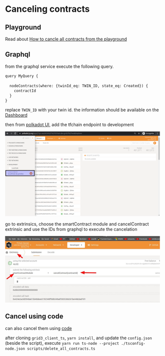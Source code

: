 # Canceling contracts

## Playground

Read about [How to cancle all contracts from the playground](/weblets/weblets_cancel_contracts.md)

## Graphql

from the graphql service execute the following query.

```
query MyQuery {

  nodeContracts(where: {twinId_eq: TWIN_ID, state_eq: Created}) {
    contractId
  }
}

```

replace `TWIN_ID` with your twin id. the information should be available on the [Dashboard](/dashboard/dashboard.md)

then from [polkadot UI](https://polkadot.js.org/apps/), add the tfchain endpoint to development

![](img/polka_web_add_development_url.png)

go to extrinsics, choose the smartContract module and cancelContract extrinsic and use the IDs from graphql to execute the cancelation

![](img/polka_web_cancel_contracts.jpg)

## Cancel using code

can also cancel them using [code](https://github.com/threefoldtech/grid3_client_ts/blob/development/scripts/delete_all_contracts.ts)

after cloning `grid3_client_ts`, `yarn install`, and update the `config.json` (beside the script), execute  `yarn run ts-node --project ./tsconfig-node.json scripts/delete_all_contracts.ts`
